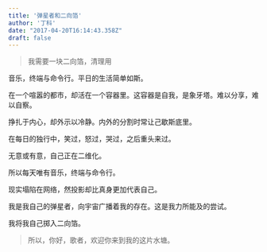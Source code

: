 ```yaml
---
title: '弹星者和二向箔'
author: '丁科'
date: "2017-04-20T16:14:43.358Z"
draft: false
---
```


> 我需要一块二向箔，清理用

音乐，终端与命令行。平日的生活简单如斯。   

在一个喧嚣的都市，却活在一个容器里。这容器是自我，是象牙塔。难以分享，难以自察。    

挣扎于内心，却外示以冷静。内外的分割时常让己歇斯底里。   

在每日的独行中，笑过，怒过，哭过，之后重头来过。   

无意或有意，自己正在二维化。    

所以每天唯有音乐，终端与命令行。    

现实塌陷在网络，然投影却比真身更加代表自己。    

我是我自己的弹星者，向宇宙广播着我的存在。这是我力所能及的尝试。    

我将我自己掷入二向箔。    

> 所以，你好，歌者，欢迎你来到我的这片水塘。
